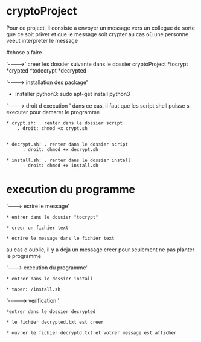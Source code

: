 # cryptoProject
Pour ce project, il consiste a envoyer un message vers un collegue de sorte que ce soit priver et que le message soit crypter au cas où une personne veeut interpreter le message 

#chose a faire

'---->' creer les dossier suivante dans le dossier cryptoProject
   *tocrypt
   *crypted
   *todecrypt
   *decrypted


'----> installation des package'
   * installer python3: sudo apt-get install python3

'----> droit d execution '
dans ce cas, il faut que les script shell puisse s executer pour demarer le programme
    
    * crypt.sh: . renter dans le dossier script
		. droit: chmod +x crypt.sh
 

    * decrypt.sh: . renter dans le dossier script
		  . droit: chmod +x decrypt.sh
    
    * install.sh: . renter dans le dossier install
		  . droit: chmod +x install.sh

# execution du programme

'---> ecrire le message'

	* entrer dans le dossier "tocrypt"

	* creer un fichier text 

	* ecrire le message dans le fichier text

au cas d oublie, il y a deja un message creer pour seulement ne pas planter le programme 


'---> execution du programme'

 	* entrer dans le dossier install

	* taper: /install.sh

'-----> verification '

	*entrer dans le dossier decrypted

	* le fichier decrypted.txt est creer 

	* ouvrer le fichier decryptd.txt et votrer message est afficher
